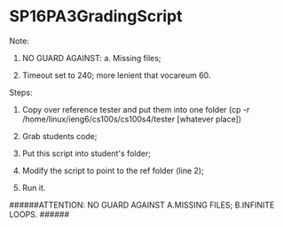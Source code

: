 # SP16PA3GradingScript
Note: 

1. NO GUARD AGAINST: a. Missing files;

2. Timeout set to 240; more lenient that vocareum 60.

Steps: 

1. Copy over reference tester and put them into one folder 
    (cp -r /home/linux/ieng6/cs100s/cs100s4/tester [whatever place])

2. Grab students code;
 
3. Put this script into student's folder;
 
4. Modify the script to point to the ref folder (line 2);

5. Run it. 

######ATTENTION: NO GUARD AGAINST A.MISSING FILES; B.INFINITE LOOPS. ######
